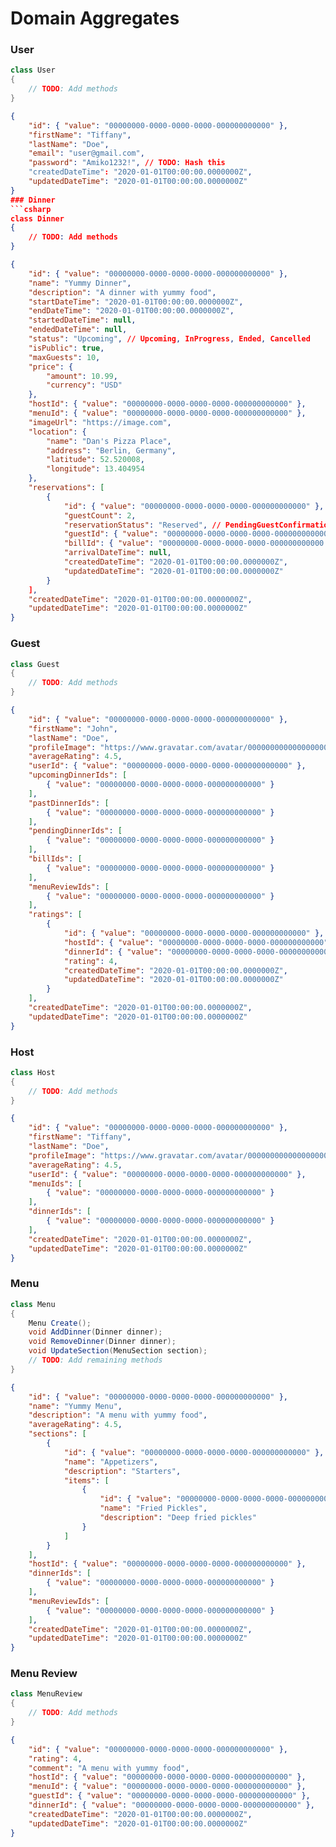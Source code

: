 ﻿# Domain Aggregates

### User
```csharp
class User
{
    // TODO: Add methods
}
```
```json
{
    "id": { "value": "00000000-0000-0000-0000-000000000000" },
    "firstName": "Tiffany",
    "lastName": "Doe",
    "email": "user@gmail.com",
    "password": "Amiko1232!", // TODO: Hash this
    "createdDateTime": "2020-01-01T00:00:00.0000000Z",
    "updatedDateTime": "2020-01-01T00:00:00.0000000Z"
}
### Dinner
```csharp
class Dinner
{
    // TODO: Add methods
}
```
```json
{
    "id": { "value": "00000000-0000-0000-0000-000000000000" },
    "name": "Yummy Dinner",
    "description": "A dinner with yummy food",
    "startDateTime": "2020-01-01T00:00:00.0000000Z",
    "endDateTime": "2020-01-01T00:00:00.0000000Z",
    "startedDateTime": null,
    "endedDateTime": null,
    "status": "Upcoming", // Upcoming, InProgress, Ended, Cancelled
    "isPublic": true,
    "maxGuests": 10,
    "price": {
        "amount": 10.99,
        "currency": "USD"
    },
    "hostId": { "value": "00000000-0000-0000-0000-000000000000" },
    "menuId": { "value": "00000000-0000-0000-0000-000000000000" },
    "imageUrl": "https://image.com",
    "location": {
        "name": "Dan's Pizza Place",
        "address": "Berlin, Germany",
        "latitude": 52.520008,
        "longitude": 13.404954
    },
    "reservations": [
        {
            "id": { "value": "00000000-0000-0000-0000-000000000000" },
            "guestCount": 2,
            "reservationStatus": "Reserved", // PendingGuestConfirmation, Reserved, Cancelled
            "guestId": { "value": "00000000-0000-0000-0000-000000000000" },
            "billId": { "value": "00000000-0000-0000-0000-000000000000 }",
            "arrivalDateTime": null,
            "createdDateTime": "2020-01-01T00:00:00.0000000Z",
            "updatedDateTime": "2020-01-01T00:00:00.0000000Z"
        }
    ],
    "createdDateTime": "2020-01-01T00:00:00.0000000Z",
    "updatedDateTime": "2020-01-01T00:00:00.0000000Z"
}
```
### Guest
```csharp
class Guest
{
    // TODO: Add methods
}
```
```json
{
    "id": { "value": "00000000-0000-0000-0000-000000000000" },
    "firstName": "John",
    "lastName": "Doe",
    "profileImage": "https://www.gravatar.com/avatar/00000000000000000000000000000000?d=mp",
    "averageRating": 4.5,
    "userId": { "value": "00000000-0000-0000-0000-000000000000" },
    "upcomingDinnerIds": [
        { "value": "00000000-0000-0000-0000-000000000000" }
    ],
    "pastDinnerIds": [
        { "value": "00000000-0000-0000-0000-000000000000" }
    ],
    "pendingDinnerIds": [
        { "value": "00000000-0000-0000-0000-000000000000" }
    ],
    "billIds": [
        { "value": "00000000-0000-0000-0000-000000000000" }
    ],
    "menuReviewIds": [
        { "value": "00000000-0000-0000-0000-000000000000" }
    ],
    "ratings": [
        {
            "id": { "value": "00000000-0000-0000-0000-000000000000" },
            "hostId": { "value": "00000000-0000-0000-0000-000000000000" },
            "dinnerId": { "value": "00000000-0000-0000-0000-000000000000" },
            "rating": 4,
            "createdDateTime": "2020-01-01T00:00:00.0000000Z",
            "updatedDateTime": "2020-01-01T00:00:00.0000000Z"
        }
    ],
    "createdDateTime": "2020-01-01T00:00:00.0000000Z",
    "updatedDateTime": "2020-01-01T00:00:00.0000000Z"
}
```
### Host
```csharp
class Host
{
    // TODO: Add methods
}
```
```json
{
    "id": { "value": "00000000-0000-0000-0000-000000000000" },
    "firstName": "Tiffany",
    "lastName": "Doe",
    "profileImage": "https://www.gravatar.com/avatar/00000000000000000000000000000000?d=mp",
    "averageRating": 4.5,
    "userId": { "value": "00000000-0000-0000-0000-000000000000" },
    "menuIds": [
        { "value": "00000000-0000-0000-0000-000000000000" }
    ],
    "dinnerIds": [
        { "value": "00000000-0000-0000-0000-000000000000" }
    ],
    "createdDateTime": "2020-01-01T00:00:00.0000000Z",
    "updatedDateTime": "2020-01-01T00:00:00.0000000Z"
}
```
### Menu
```csharp
class Menu
{
    Menu Create();
    void AddDinner(Dinner dinner);
    void RemoveDinner(Dinner dinner);
    void UpdateSection(MenuSection section);
    // TODO: Add remaining methods
}
```
```json
{
    "id": { "value": "00000000-0000-0000-0000-000000000000" },
    "name": "Yummy Menu",
    "description": "A menu with yummy food",
    "averageRating": 4.5,
    "sections": [
        {
            "id": { "value": "00000000-0000-0000-0000-000000000000" },
            "name": "Appetizers",
            "description": "Starters",
            "items": [
                {
                    "id": { "value": "00000000-0000-0000-0000-000000000000" },
                    "name": "Fried Pickles",
                    "description": "Deep fried pickles"
                }
            ]
        }
    ],
    "hostId": { "value": "00000000-0000-0000-0000-000000000000" },
    "dinnerIds": [
        { "value": "00000000-0000-0000-0000-000000000000" }
    ],
    "menuReviewIds": [
        { "value": "00000000-0000-0000-0000-000000000000" }
    ],
    "createdDateTime": "2020-01-01T00:00:00.0000000Z",
    "updatedDateTime": "2020-01-01T00:00:00.0000000Z"
}
```
### Menu Review
```csharp
class MenuReview
{
    // TODO: Add methods
}
```
```json
{
    "id": { "value": "00000000-0000-0000-0000-000000000000" },
    "rating": 4,
    "comment": "A menu with yummy food",
    "hostId": { "value": "00000000-0000-0000-0000-000000000000" },
    "menuId": { "value": "00000000-0000-0000-0000-000000000000" },
    "guestId": { "value": "00000000-0000-0000-0000-000000000000" },
    "dinnerId": { "value": "00000000-0000-0000-0000-000000000000" },
    "createdDateTime": "2020-01-01T00:00:00.0000000Z",
    "updatedDateTime": "2020-01-01T00:00:00.0000000Z"
}
```
